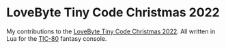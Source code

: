 # LoveByte Tiny Code Christmas 2022

My contributions to the [LoveByte Tiny Code Christmas 2022](https://tcc.lovebyte.party). All written in Lua for the [TIC-80](https://tic80.com) fantasy console.
